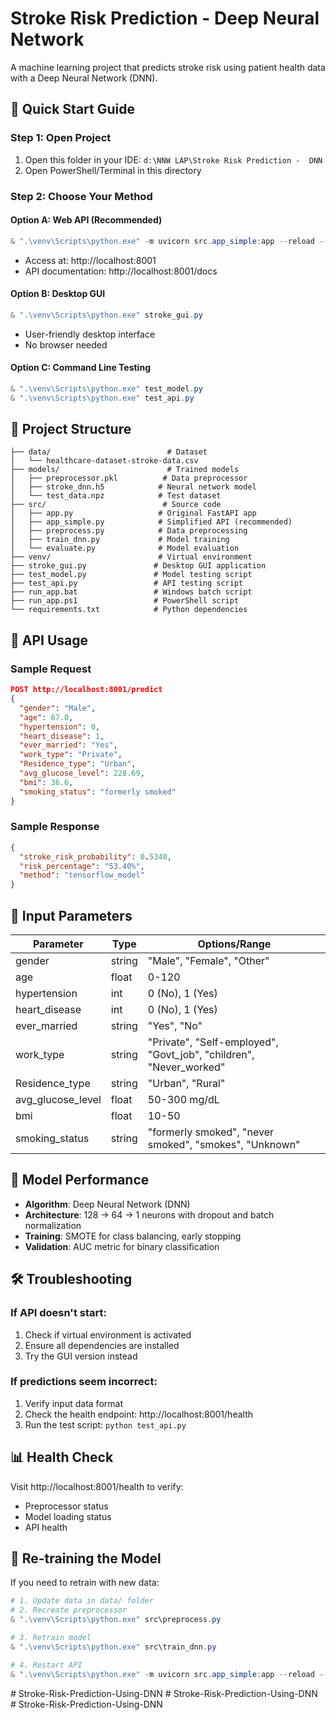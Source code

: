 # Stroke Risk Prediction - Deep Neural Network

A machine learning project that predicts stroke risk using patient health data with a Deep Neural Network (DNN).

## 🚀 Quick Start Guide

### Step 1: Open Project
1. Open this folder in your IDE: `d:\NNW LAP\Stroke Risk Prediction -  DNN`
2. Open PowerShell/Terminal in this directory

### Step 2: Choose Your Method

#### Option A: Web API (Recommended)
```powershell
& ".\venv\Scripts\python.exe" -m uvicorn src.app_simple:app --reload --host 0.0.0.0 --port 8001
```
- Access at: http://localhost:8001
- API documentation: http://localhost:8001/docs

#### Option B: Desktop GUI
```powershell
& ".\venv\Scripts\python.exe" stroke_gui.py
```
- User-friendly desktop interface
- No browser needed

#### Option C: Command Line Testing
```powershell
& ".\venv\Scripts\python.exe" test_model.py
& ".\venv\Scripts\python.exe" test_api.py
```

## 📁 Project Structure

```
├── data/                          # Dataset
│   └── healthcare-dataset-stroke-data.csv
├── models/                        # Trained models
│   ├── preprocessor.pkl          # Data preprocessor
│   ├── stroke_dnn.h5            # Neural network model
│   └── test_data.npz            # Test dataset
├── src/                          # Source code
│   ├── app.py                   # Original FastAPI app
│   ├── app_simple.py            # Simplified API (recommended)
│   ├── preprocess.py            # Data preprocessing
│   ├── train_dnn.py             # Model training
│   └── evaluate.py              # Model evaluation
├── venv/                        # Virtual environment
├── stroke_gui.py               # Desktop GUI application
├── test_model.py               # Model testing script
├── test_api.py                 # API testing script
├── run_app.bat                 # Windows batch script
├── run_app.ps1                 # PowerShell script
└── requirements.txt            # Python dependencies
```

## 🔧 API Usage

### Sample Request
```json
POST http://localhost:8001/predict
{
  "gender": "Male",
  "age": 67.0,
  "hypertension": 0,
  "heart_disease": 1,
  "ever_married": "Yes",
  "work_type": "Private",
  "Residence_type": "Urban",
  "avg_glucose_level": 228.69,
  "bmi": 36.6,
  "smoking_status": "formerly smoked"
}
```

### Sample Response
```json
{
  "stroke_risk_probability": 0.5340,
  "risk_percentage": "53.40%",
  "method": "tensorflow_model"
}
```

## 🏥 Input Parameters

| Parameter | Type | Options/Range |
|-----------|------|---------------|
| gender | string | "Male", "Female", "Other" |
| age | float | 0-120 |
| hypertension | int | 0 (No), 1 (Yes) |
| heart_disease | int | 0 (No), 1 (Yes) |
| ever_married | string | "Yes", "No" |
| work_type | string | "Private", "Self-employed", "Govt_job", "children", "Never_worked" |
| Residence_type | string | "Urban", "Rural" |
| avg_glucose_level | float | 50-300 mg/dL |
| bmi | float | 10-50 |
| smoking_status | string | "formerly smoked", "never smoked", "smokes", "Unknown" |

## 🎯 Model Performance

- **Algorithm**: Deep Neural Network (DNN)
- **Architecture**: 128 → 64 → 1 neurons with dropout and batch normalization
- **Training**: SMOTE for class balancing, early stopping
- **Validation**: AUC metric for binary classification

## 🛠️ Troubleshooting

### If API doesn't start:
1. Check if virtual environment is activated
2. Ensure all dependencies are installed
3. Try the GUI version instead

### If predictions seem incorrect:
1. Verify input data format
2. Check the health endpoint: http://localhost:8001/health
3. Run the test script: `python test_api.py`

## 📊 Health Check

Visit http://localhost:8001/health to verify:
- Preprocessor status
- Model loading status
- API health

## 🔄 Re-training the Model

If you need to retrain with new data:

```powershell
# 1. Update data in data/ folder
# 2. Recreate preprocessor
& ".\venv\Scripts\python.exe" src\preprocess.py

# 3. Retrain model
& ".\venv\Scripts\python.exe" src\train_dnn.py

# 4. Restart API
& ".\venv\Scripts\python.exe" -m uvicorn src.app_simple:app --reload --host 0.0.0.0 --port 8001
```
#   S t r o k e - R i s k - P r e d i c t i o n - U s i n g - D N N  
 #   S t r o k e - R i s k - P r e d i c t i o n - U s i n g - D N N  
 #   S t r o k e - R i s k - P r e d i c t i o n - U s i n g - D N N  
 